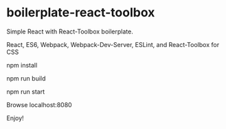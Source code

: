 # boilerplate-react-toolbox
Simple React with React-Toolbox boilerplate.

React, ES6, Webpack, Webpack-Dev-Server, ESLint, and React-Toolbox for CSS

npm install

npm run build

npm run start

Browse localhost:8080

Enjoy!

